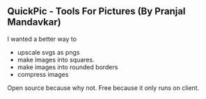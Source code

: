 ## QuickPic - Tools For Pictures (By Pranjal Mandavkar)

I wanted a better way to 
- upscale svgs as pngs
- make images into squares. 
- make images into rounded borders
- compress images

Open source because why not. Free because it only runs on client.
